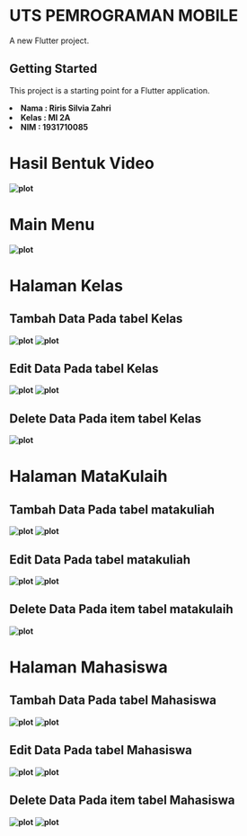 # UTS PEMROGRAMAN MOBILE 

A new Flutter project.

## Getting Started

This project is a starting point for a Flutter application.

<li><b>Nama  : Riris Silvia Zahri
<li><b>Kelas : MI 2A
<li><b>NIM   : 1931710085

# Hasil Bentuk Video
![plot](./image/uts.gif)
<br>


# Main Menu
![plot](./image/1.png)

# Halaman Kelas
## Tambah Data Pada tabel Kelas
![plot](./image/2.png)
![plot](./image/3.png)

## Edit Data Pada tabel Kelas
![plot](./image/14.png)
![plot](./image/15.png)

## Delete Data Pada item tabel Kelas
![plot](./image/4.png)

# Halaman MataKulaih
## Tambah Data Pada tabel matakuliah
![plot](./image/5.png)
![plot](./image/6.png)

## Edit Data Pada tabel matakuliah
![plot](./image/7.png)
![plot](./image/8.png)

## Delete Data Pada item tabel matakulaih
![plot](./image/9.png)

# Halaman Mahasiswa
## Tambah Data Pada tabel Mahasiswa
![plot](./image/10.png)
![plot](./image/11.png)

## Edit Data Pada tabel Mahasiswa
![plot](./image/12.png)
![plot](./image/13.png)

## Delete Data Pada item tabel Mahasiswa
![plot](./image/11.png)
![plot](./image/13.png)


